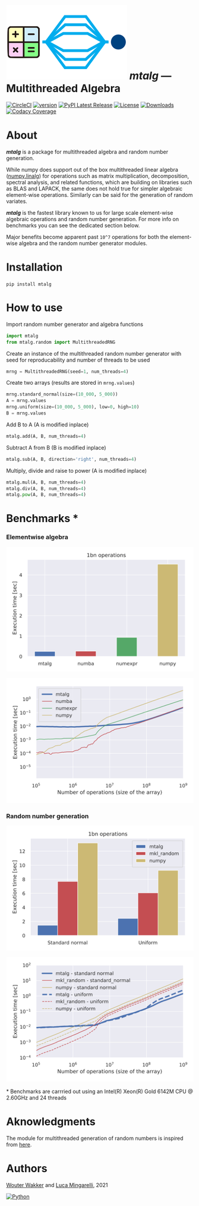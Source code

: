 # ![](https://github.com/WWakker/mtalg/raw/master/mtalg/__res/_MTA.png) *mtalg* — Multithreaded Algebra 


[![CircleCI](https://circleci.com/gh/WWakker/mtalg/tree/master.svg?style=shield)](https://circleci.com/gh/WWakker/mtalg/tree/master)
[![version](https://img.shields.io/badge/version-0.1.1-success.svg)](https://github.com/WWakker/mtalg)
[![PyPI Latest Release](https://img.shields.io/pypi/v/mtalg.svg)](https://pypi.org/project/mtalg/)
[![License](https://img.shields.io/pypi/l/mtalg.svg)](https://github.com/WWakker/mtalg/blob/master/LICENSE.txt)
[![Downloads](https://pepy.tech/badge/mtalg)](https://pepy.tech/project/mtalg)
[![Codacy Coverage](https://app.codacy.com/project/badge/Coverage/ede1085018cd4e86ac0063e229286677)](https://www.codacy.com/gh/WWakker/mtalg/dashboard?utm_source=github.com&utm_medium=referral&utm_content=WWakker/mtalg&utm_campaign=Badge_Coverage)



# About

***mtalg*** is a package for multithreaded algebra and random number generation.

While numpy does support out of the box multithreaded linear algebra 
([numpy.linalg](https://numpy.org/doc/stable/reference/routines.linalg.html)) 
for operations such as matrix multiplication, decomposition, spectral analysis, 
and related functions, which are building on libraries such as BLAS and LAPACK, 
the same does not hold true for simpler algebraic element-wise operations. 
Similarly can be said for the generation of random variates.

***mtalg*** is the fastest library known to us for large scale element-wise algebraic operations 
and random number generation. For more info on benchmarks you can see the dedicated section below. 

Major benefits become apparent past `10^7` operations for both the element-wise algebra and the random number generator modules.

# Installation

`pip install mtalg`

# How to use
Import random number generator and algebra functions
```python
import mtalg
from mtalg.random import MultithreadedRNG
```
Create an instance of the multithreaded random number generator with seed for reproducability and number of threads to be used
```python
mrng = MultithreadedRNG(seed=1, num_threads=4)
```
Create two arrays (results are stored in `mrng.values`)
```python
mrng.standard_normal(size=(10_000, 5_000))
A = mrng.values
mrng.uniform(size=(10_000, 5_000), low=0, high=10)
B = mrng.values
```
Add B to A (A is modified inplace)
```python
mtalg.add(A, B, num_threads=4)
```
Subtract A from B (B is modified inplace)
```python
mtalg.sub(A, B, direction='right', num_threads=4)
```
Multiply, divide and raise to power (A is modified inplace)
```python
mtalg.mul(A, B, num_threads=4)
mtalg.div(A, B, num_threads=4)
mtalg.pow(A, B, num_threads=4)
```

# Benchmarks *

### Elementwise algebra
![](https://github.com/WWakker/mtalg/raw/master/mtalg/__res/benchmark/benchmark_add_BARS.svg)

![](https://github.com/WWakker/mtalg/raw/master/mtalg/__res/benchmark/benchmark_add.svg)


### Random number generation

![](https://github.com/WWakker/mtalg/raw/master/mtalg/__res/benchmark/benchmark_rng_BAR.svg)

![](https://github.com/WWakker/mtalg/raw/master/mtalg/__res/benchmark/benchmark_rng.svg)

\* Benchmarks are carrried out using an Intel(R) Xeon(R) Gold 6142M CPU @ 2.60GHz and 24 threads

# Aknowledgments

The module for multithreaded generation of random numbers is inspired from [here](https://numpy.org/doc/stable/reference/random/multithreading.html).  

# Authors
[Wouter Wakker](https://github.com/WWakker) 
and [Luca Mingarelli](https://github.com/LucaMingarelli), 
2021

[![Python](https://img.shields.io/static/v1?label=made%20with&message=Python&color=blue&style=for-the-badge&logo=Python&logoColor=white)](#)

